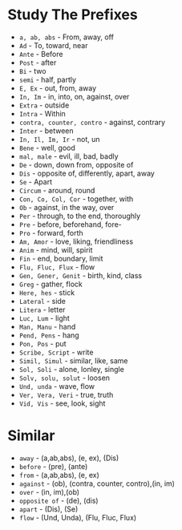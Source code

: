 # Study The Prefixes

* `a, ab, abs` - From, away, off
* `Ad` - To, toward, near
* `Ante` - Before
* `Post` - after
* `Bi` - two
* `semi` - half, partly
* `E, Ex` - out, from, away
* `In, Im` - in, into, on, against, over
* `Extra` - outside
* `Intra` - Within
* `contra, counter, contro` - against, contrary
* `Inter` - between
* `In, Il, Im, Ir` - not, un
* `Bene` - well, good
* `mal, male` - evil, ill, bad, badly
* `De` - down, down from, opposite of
* `Dis` - opposite of, differently, apart, away
* `Se` - Apart
* `Circum` - around, round
* `Con, Co, Col, Cor` - together, with
* `Ob` - against, in the way, over
* `Per` - through, to the end, thoroughly
* `Pre` - before, beforehand, fore-
* `Pro` - forward, forth
* `Am, Amor` - love, liking, friendliness
* `Anim` - mind, will, spirit
* `Fin` - end, boundary, limit
* `Flu, Fluc, Flux` - flow
* `Gen, Gener, Genit` - birth, kind, class
* `Greg` - gather, flock
* `Here, hes` - stick
* `Lateral` - side
* `Litera` - letter
* `Luc, Lum` - light
* `Man, Manu` - hand
* `Pend, Pens` - hang
* `Pon, Pos` - put
* `Scribe, Script` - write
* `Simil, Simul` - similar, like, same
* `Sol, Soli` - alone, lonley, single
* `Solv, solu, solut` - loosen
* `Und, unda` - wave, flow
* `Ver, Vera, Veri` - true, truth
* `Vid, Vis` - see, look, sight


# Similar

* `away` - (a,ab,abs), (e, ex), (Dis)
* `before` - (pre), (ante)
* `from` - (a,ab,abs), (e, ex)
* `against` - (ob), (contra, counter, contro),(in, im)
* `over` - (in, im),(ob) 
* `opposite of` - (de), (dis)
* `apart` - (Dis), (Se)
* `flow` - (Und, Unda), (Flu, Fluc, Flux)

